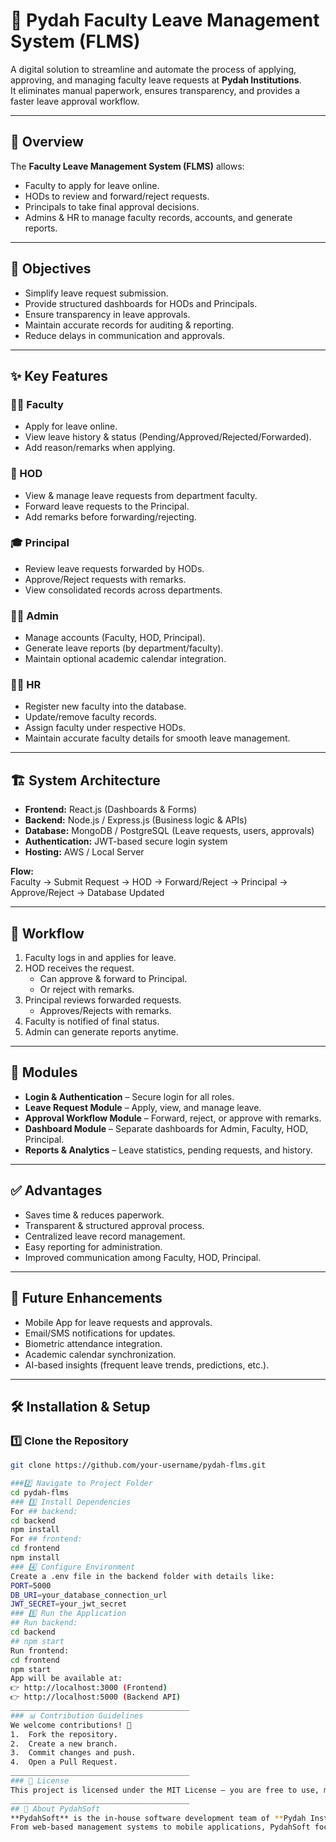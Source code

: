# 📘 Pydah Faculty Leave Management System (FLMS)

A digital solution to streamline and automate the process of applying, approving, and managing faculty leave requests at **Pydah Institutions**.  
It eliminates manual paperwork, ensures transparency, and provides a faster leave approval workflow.

---

## 📖 Overview
The **Faculty Leave Management System (FLMS)** allows:
- Faculty to apply for leave online.  
- HODs to review and forward/reject requests.  
- Principals to take final approval decisions.  
- Admins & HR to manage faculty records, accounts, and generate reports.  

---

## 🎯 Objectives
- Simplify leave request submission.  
- Provide structured dashboards for HODs and Principals.  
- Ensure transparency in leave approvals.  
- Maintain accurate records for auditing & reporting.  
- Reduce delays in communication and approvals.  

---

## ✨ Key Features

### 👨‍🏫 Faculty
- Apply for leave online.  
- View leave history & status (Pending/Approved/Rejected/Forwarded).  
- Add reason/remarks when applying.  

### 🏫 HOD
- View & manage leave requests from department faculty.  
- Forward leave requests to the Principal.  
- Add remarks before forwarding/rejecting.  

### 🎓 Principal
- Review leave requests forwarded by HODs.  
- Approve/Reject requests with remarks.  
- View consolidated records across departments.  

### 👨‍💻 Admin
- Manage accounts (Faculty, HOD, Principal).  
- Generate leave reports (by department/faculty).  
- Maintain optional academic calendar integration.  

### 🧑‍💼 HR
- Register new faculty into the database.  
- Update/remove faculty records.  
- Assign faculty under respective HODs.  
- Maintain accurate faculty details for smooth leave management.  

---

## 🏗️ System Architecture

- **Frontend:** React.js (Dashboards & Forms)  
- **Backend:** Node.js / Express.js (Business logic & APIs)  
- **Database:** MongoDB / PostgreSQL (Leave requests, users, approvals)  
- **Authentication:** JWT-based secure login system  
- **Hosting:** AWS / Local Server  

**Flow:**  
Faculty → Submit Request → HOD → Forward/Reject → Principal → Approve/Reject → Database Updated  

---

## 🔄 Workflow
1. Faculty logs in and applies for leave.  
2. HOD receives the request.  
   - Can approve & forward to Principal.  
   - Or reject with remarks.  
3. Principal reviews forwarded requests.  
   - Approves/Rejects with remarks.  
4. Faculty is notified of final status.  
5. Admin can generate reports anytime.  

---

## 🧩 Modules
- **Login & Authentication** – Secure login for all roles.  
- **Leave Request Module** – Apply, view, and manage leave.  
- **Approval Workflow Module** – Forward, reject, or approve with remarks.  
- **Dashboard Module** – Separate dashboards for Admin, Faculty, HOD, Principal.  
- **Reports & Analytics** – Leave statistics, pending requests, and history.  

---

## ✅ Advantages
- Saves time & reduces paperwork.  
- Transparent & structured approval process.  
- Centralized leave record management.  
- Easy reporting for administration.  
- Improved communication among Faculty, HOD, Principal.  

---

## 🚀 Future Enhancements
- Mobile App for leave requests and approvals.  
- Email/SMS notifications for updates.  
- Biometric attendance integration.  
- Academic calendar synchronization.  
- AI-based insights (frequent leave trends, predictions, etc.).  

---

## 🛠️ Installation & Setup

### 1️⃣ Clone the Repository
```bash
git clone https://github.com/your-username/pydah-flms.git

###2️⃣ Navigate to Project Folder
cd pydah-flms
### 3️⃣ Install Dependencies
For ## backend:
cd backend
npm install
For ## frontend:
cd frontend
npm install
### 4️⃣ Configure Environment
Create a .env file in the backend folder with details like:
PORT=5000
DB_URI=your_database_connection_url
JWT_SECRET=your_jwt_secret
### 5️⃣ Run the Application
## Run backend:
cd backend
## npm start
Run frontend:
cd frontend
npm start
App will be available at:
👉 http://localhost:3000 (Frontend)
👉 http://localhost:5000 (Backend API)
________________________________________
### 📊 Contribution Guidelines
We welcome contributions! 🚀
1.	Fork the repository.
2.	Create a new branch.
3.	Commit changes and push.
4.	Open a Pull Request.
________________________________________
### 📜 License
This project is licensed under the MIT License – you are free to use, modify, and distribute.
________________________________________
## 🏢 About PydahSoft
**PydahSoft** is the in-house software development team of **Pydah Institutions**, dedicated to building innovative digital solutions that simplify academic and administrative workflows.  
From web-based management systems to mobile applications, PydahSoft focuses on creating reliable, user-friendly, and efficient projects like the **Faculty Leave Management System (FLMS)** to support students, faculty, and administrators with modern technology.  

